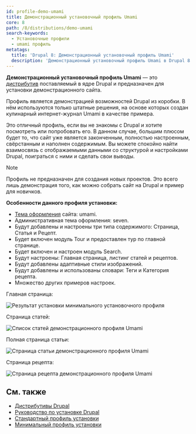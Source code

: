```yaml
---
id: profile-demo-umami
title: Демонстрационный установочный профиль Umami
core: 8
path: /8/distributions/demo-umami
search-keywords:
  - Установочные профили
  - umami профиль
metatags:
  title: 'Drupal 8: Демонстрационный установочный профиль Umami'
  description: 'Демонстрационный установочный профиль Umami в Drupal 8.'
---
```


**Демонстрационный установочный профиль Umami** — это [дистрибутив](distributions.md) поставляемый в ядре Drupal и предназначен для установки демонстрационного сайта.

Профиль является демонстрацией возможностей Drupal из коробки. В нём используются только штатные решения, на основе которых создан кулинарный интернет-журнал Umami в качестве примера.

Это отличный профиль, если вы не знакомы с Drupal и хотите посмотреть или попробовать его. В данном случае, большим плюсом будет то, что сайт уже является законченным, полностью настроенным, свёрстанным и наполнен содержимым. Вы можете спокойно найти взаимосвязь с отображаемыми данными со структурой и настройками Drupal, поиграться с ними и сделать свои выводы.

> [!NOTE]
> Профиль не предназначен для создания новых проектов. Это всего лишь демонстрация того, как можно собрать сайт на Drupal и пример для новичков.

**Особенности данного профиля установки:**

- [Тема оформления](../themes/themes.md) сайта: umami.
- Административная тема оформления: seven.
- Будут добавлены и настроены три типа содержимого: Страница, Статья и Рецепт.
- Будет включен модуль Tour и предоставлен тур по главной странице.
- Будет включен и настроен модуль Search.
- Будут настроены: Главная страница, листинг статей и рецептов.
- Будут добавлены адаптивные стили изображений.
- Будут добавлены и использованы словари: Теги и Категория рецепта.
- Множество других примеров настроек.

Главная страница:

![Результат установки минимального установочного профиля](https://i.imgur.com/tvHN8Kl.png)

Страница статей:

![Список статей демонстрационного профиля Umami](https://i.imgur.com/NF4RZQ3.png)

Полная страница статьи:

![Страница статьи демонстрационного профиля Umami](https://i.imgur.com/rCKac2V.png)

Страница рецепта:

![Страница рецепта демонстрационного профиля Umami](https://i.imgur.com/WryBbAf.png)

## См. также

- [Дистрибутивы Drupal](./distributions.md)
- [Руководство по установке Drupal](../installation.md)
- [Стандартный профиль установки](profile-standard.md)
- [Минимальный профиль установки](profile-minimal.md)